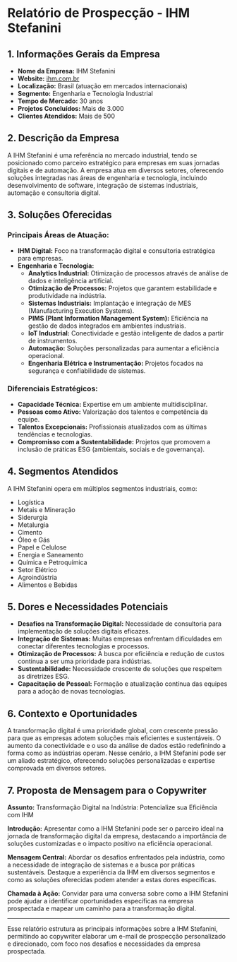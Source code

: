 # Relatório de Prospecção - IHM Stefanini

## 1. Informações Gerais da Empresa
- **Nome da Empresa:** IHM Stefanini
- **Website:** [ihm.com.br](https://www.ihm.com.br/)
- **Localização:** Brasil (atuação em mercados internacionais)
- **Segmento:** Engenharia e Tecnologia Industrial
- **Tempo de Mercado:** 30 anos
- **Projetos Concluídos:** Mais de 3.000
- **Clientes Atendidos:** Mais de 500

## 2. Descrição da Empresa
A IHM Stefanini é uma referência no mercado industrial, tendo se posicionado como parceiro estratégico para empresas em suas jornadas digitais e de automação. A empresa atua em diversos setores, oferecendo soluções integradas nas áreas de engenharia e tecnologia, incluindo desenvolvimento de software, integração de sistemas industriais, automação e consultoria digital.

## 3. Soluções Oferecidas
### Principais Áreas de Atuação:
- **IHM Digital:** Foco na transformação digital e consultoria estratégica para empresas.
- **Engenharia e Tecnologia:**
  - **Analytics Industrial:** Otimização de processos através de análise de dados e inteligência artificial.
  - **Otimização de Processos:** Projetos que garantem estabilidade e produtividade na indústria.
  - **Sistemas Industriais:** Implantação e integração de MES (Manufacturing Execution Systems).
  - **PIMS (Plant Information Management System):** Eficiência na gestão de dados integrados em ambientes industriais.
  - **IoT Industrial:** Conectividade e gestão inteligente de dados a partir de instrumentos.
  - **Automação:** Soluções personalizadas para aumentar a eficiência operacional.
  - **Engenharia Elétrica e Instrumentação:** Projetos focados na segurança e confiabilidade de sistemas.

### Diferenciais Estratégicos:
- **Capacidade Técnica:** Expertise em um ambiente multidisciplinar.
- **Pessoas como Ativo:** Valorização dos talentos e competência da equipe.
- **Talentos Excepcionais:** Profissionais atualizados com as últimas tendências e tecnologias.
- **Compromisso com a Sustentabilidade:** Projetos que promovem a inclusão de práticas ESG (ambientais, sociais e de governança).

## 4. Segmentos Atendidos
A IHM Stefanini opera em múltiplos segmentos industriais, como:
- Logística
- Metais e Mineração
- Siderurgia
- Metalurgia
- Cimento
- Óleo e Gás
- Papel e Celulose
- Energia e Saneamento
- Química e Petroquímica
- Setor Elétrico
- Agroindústria
- Alimentos e Bebidas

## 5. Dores e Necessidades Potenciais
- **Desafios na Transformação Digital:** Necessidade de consultoria para implementação de soluções digitais eficazes.
- **Integração de Sistemas:** Muitas empresas enfrentam dificuldades em conectar diferentes tecnologias e processos.
- **Otimização de Processos:** A busca por eficiência e redução de custos continua a ser uma prioridade para indústrias.
- **Sustentabilidade:** Necessidade crescente de soluções que respeitem as diretrizes ESG.
- **Capacitação de Pessoal:** Formação e atualização contínua das equipes para a adoção de novas tecnologias.

## 6. Contexto e Oportunidades
A transformação digital é uma prioridade global, com crescente pressão para que as empresas adotem soluções mais eficientes e sustentáveis. O aumento da conectividade e o uso da análise de dados estão redefinindo a forma como as indústrias operam. Nesse cenário, a IHM Stefanini pode ser um aliado estratégico, oferecendo soluções personalizadas e expertise comprovada em diversos setores.

## 7. Proposta de Mensagem para o Copywriter
**Assunto:** Transformação Digital na Indústria: Potencialize sua Eficiência com IHM

**Introdução:** 
Apresentar como a IHM Stefanini pode ser o parceiro ideal na jornada de transformação digital da empresa, destacando a importância de soluções customizadas e o impacto positivo na eficiência operacional.

**Mensagem Central:**
Abordar os desafios enfrentados pela indústria, como a necessidade de integração de sistemas e a busca por práticas sustentáveis. Destaque a experiência da IHM em diversos segmentos e como as soluções oferecidas podem atender a estas dores específicas.

**Chamada à Ação:**
Convidar para uma conversa sobre como a IHM Stefanini pode ajudar a identificar oportunidades específicas na empresa prospectada e mapear um caminho para a transformação digital.

---

Esse relatório estrutura as principais informações sobre a IHM Stefanini, permitindo ao copywriter elaborar um e-mail de prospecção personalizado e direcionado, com foco nos desafios e necessidades da empresa prospectada.
